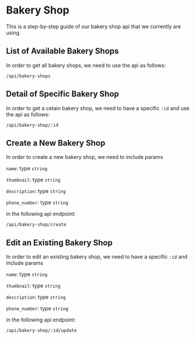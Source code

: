 # Bakery Shop

This is a step-by-step guide of our bakery shop api that we currently are using.

## List of Available Bakery Shops

In order to get all bakery shops, we need to use the api as follows:

```
/api/bakery-shops
```

## Detail of Specific Bakery Shop

In order to get a cetain bakery shop, we need to have a specific `:id` and use the api as follows:

```
/api/bakery-shop/:id
```

## Create a New Bakery Shop

In order to create a new bakery shop, we need to include params

`name`: type `string`

`thumbnail`: type `string`

`description`: type `string`

`phone_number`: type `string`

in the following api endpoint:

```
/api/bakery-shop/create
```

## Edit an Existing Bakery Shop

In order to edit an existing bakery shop, we need to have a specific `:id` and include params

`name`: type `string`

`thumbnail`: type `string`

`description`: type `string`

`phone_number`: type `string`

in the following api endpoint:

```
/api/bakery-shop/:id/update
```
